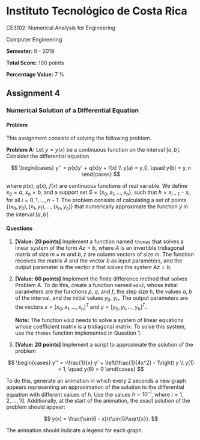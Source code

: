 # **Instituto Tecnológico de Costa Rica**
CE3102: Numerical Analysis for Engineering

Computer Engineering

**Semester:** II - 2019  

**Total Score:** 100 points  

**Percentage Value:** 7 %

## **Assignment 4**

### **Numerical Solution of a Differential Equation**

#### **Problem**
This assignment consists of solving the following problem.

**Problem A:** Let $y = y(x)$ be a continuous function on the interval $[a, b]$. Consider the differential equation

$$
\begin{cases}
    y'' = p(x)y' + q(x)y + f(x) \\
    y(a) = y_0, \quad y(b) = y_n
\end{cases}
$$

where $p(x)$, $q(x)$, $f(x)$ are continuous functions of real variable. We define $x_0 = a$, $x_n = b$, and a support set $S = \{x_0, x_1, ..., x_n\}$, such that $h = x_{i+1} - x_i$, for all $i = 0, 1, ..., n - 1$. The problem consists of calculating a set of points $\{(x_0, y_0), (x_1, y_1), ..., (x_n, y_n)\}$ that numerically approximate the function $y$ in the interval $[a, b]$.

#### **Questions**

1. **[Value: 20 points]** Implement a function named `thomas` that solves a linear system of the form $Az = b$, where $A$ is an invertible tridiagonal matrix of size $m \times m$ and $b, z$ are column vectors of size $m$. The function receives the matrix $A$ and the vector $b$ as input parameters, and the output parameter is the vector $z$ that solves the system $Az = b$.

2. **[Value: 60 points]** Implement the finite difference method that solves Problem A. To do this, create a function named `edo2`, whose initial parameters are the functions $p$, $q$, and $f$, the step size $h$, the values $a$, $b$ of the interval, and the initial values $y_{0}$, $y_{n}$. The output parameters are the vectors $x = [x_0, x_1, ..., x_n]^T$ and $y = [y_0, y_1, ..., y_n]^T$.  

   **Note:** The function `edo2` needs to solve a system of linear equations whose coefficient matrix is a tridiagonal matrix. To solve this system, use the `thomas` function implemented in Question 1.

3. **[Value: 20 points]** Implement a script to approximate the solution of the problem

$$
\begin{cases}
    y'' = -\frac{1}{x} y' + \left(\frac{1}{4x^2} - 1\right) y \\
    y(1) = 1, \quad y(6) = 0
\end{cases}
$$

To do this, generate an animation in which every 2 seconds a new graph appears representing an approximation of the solution to the differential equation with different values of $h$. Use the values $h = 10^{-i}$, where $i = 1, 2, ..., 10$. Additionally, at the start of the animation, the exact solution of the problem should appear:

$$
y(x) = \frac{\sin(6 - x)}{\sin(5)\sqrt{x}}.
$$

The animation should indicate a legend for each graph.
